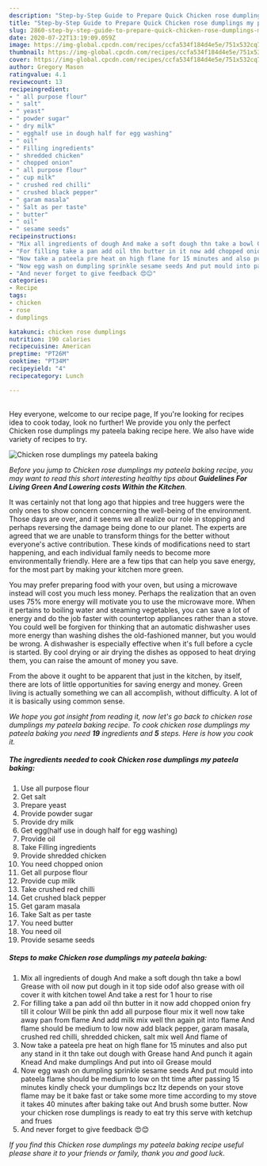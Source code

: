 ```yaml
---
description: "Step-by-Step Guide to Prepare Quick Chicken rose dumplings my pateela baking"
title: "Step-by-Step Guide to Prepare Quick Chicken rose dumplings my pateela baking"
slug: 2860-step-by-step-guide-to-prepare-quick-chicken-rose-dumplings-my-pateela-baking
date: 2020-07-22T13:19:09.059Z
image: https://img-global.cpcdn.com/recipes/ccfa534f184d4e5e/751x532cq70/chicken-rose-dumplings-my-pateela-baking-recipe-main-photo.jpg
thumbnail: https://img-global.cpcdn.com/recipes/ccfa534f184d4e5e/751x532cq70/chicken-rose-dumplings-my-pateela-baking-recipe-main-photo.jpg
cover: https://img-global.cpcdn.com/recipes/ccfa534f184d4e5e/751x532cq70/chicken-rose-dumplings-my-pateela-baking-recipe-main-photo.jpg
author: Gregory Mason
ratingvalue: 4.1
reviewcount: 13
recipeingredient:
- " all purpose flour"
- " salt"
- " yeast"
- " powder sugar"
- " dry milk"
- " egghalf use in dough half for egg washing"
- " oil"
- " Filling ingredients"
- " shredded chicken"
- " chopped onion"
- " all purpose flour"
- " cup milk"
- " crushed red chilli"
- " crushed black pepper"
- " garam masala"
- " Salt as per taste"
- " butter"
- " oil"
- " sesame seeds"
recipeinstructions:
- "Mix all ingredients of dough And make a soft dough thn take a bowl Grease with oil now put dough in it top side odof also grease with oil cover it with kitchen towel And take a rest for 1 hour to rise"
- "For filling take a pan add oil thn butter in it now add chopped onion fry till it colour Will be pink thn add all purpose flour mix it well now take away pan from flame And add milk mix well thn again pit into flame And flame should be medium to low now add black pepper, garam masala, crushed red chilli, shredded chicken, salt mix well And flame of"
- "Now take a pateela pre heat on high flane for 15 minutes and also put any stand in it thn take out dough with Grease hand And punch it again Knead And make dumplings And put into oil Grease mould"
- "Now egg wash on dumpling sprinkle sesame seeds And put mould into pateela flame should be medium to low on tht time after passing 15 minutes kindly check your dumplings bcz Itz depends on your stove flame may be it bake fast or take some more time according to my stove it takes 40 minutes after baking take out And brush some butter. Now your chicken rose dumplings is ready to eat try this serve with ketchup and frues"
- "And never forget to give feedback 😍😊"
categories:
- Recipe
tags:
- chicken
- rose
- dumplings

katakunci: chicken rose dumplings 
nutrition: 190 calories
recipecuisine: American
preptime: "PT26M"
cooktime: "PT34M"
recipeyield: "4"
recipecategory: Lunch

---
```

<br>
Hey everyone, welcome to our recipe page, If you're looking for recipes idea to cook today, look no further! We provide you only the perfect Chicken rose dumplings my pateela baking recipe here. We also have wide variety of recipes to try.
<br>


![Chicken rose dumplings my pateela baking](https://img-global.cpcdn.com/recipes/ccfa534f184d4e5e/751x532cq70/chicken-rose-dumplings-my-pateela-baking-recipe-main-photo.jpg)

<i>Before you jump to Chicken rose dumplings my pateela baking recipe, you may want to read this short interesting healthy tips about 
<strong>Guidelines For Living Green And Lowering costs Within the Kitchen</strong>.</i>
</br>

It was certainly not that long ago that hippies and tree huggers were the only ones to show concern concerning the well-being of the environment. Those days are over, and it seems we all realize our role in stopping and perhaps reversing the damage being done to our planet. The experts are agreed that we are unable to transform things for the better without everyone's active contribution. These kinds of modifications need to start happening, and each individual family needs to become more environmentally friendly. Here are a few tips that can help you save energy, for the most part by making your kitchen more green.

You may prefer preparing food with your oven, but using a microwave instead will cost you much less money. Perhaps the realization that an oven uses 75% more energy will motivate you to use the microwave more. When it pertains to boiling water and steaming vegetables, you can save a lot of energy and do the job faster with countertop appliances rather than a stove. You could well be forgiven for thinking that an automatic dishwasher uses more energy than washing dishes the old-fashioned manner, but you would be wrong. A dishwasher is especially effective when it's full before a cycle is started. By cool drying or air drying the dishes as opposed to heat drying them, you can raise the amount of money you save.

From the above it ought to be apparent that just in the kitchen, by itself, there are lots of little opportunities for saving energy and money. Green living is actually something we can all accomplish, without difficulty. A lot of it is basically using common sense.


<i>We hope you got insight from reading it, now let's go back to chicken rose dumplings my pateela baking recipe. To cook chicken rose dumplings my pateela baking you need <strong>19</strong> ingredients and <strong>5</strong> steps. Here is how you cook it.
</i>

##### The ingredients needed to cook Chicken rose dumplings my pateela baking:

1. Use  all purpose flour
1. Get  salt
1. Prepare  yeast
1. Provide  powder sugar
1. Provide  dry milk
1. Get  egg(half use in dough half for egg washing)
1. Provide  oil
1. Take  Filling ingredients
1. Provide  shredded chicken
1. You need  chopped onion
1. Get  all purpose flour
1. Provide  cup milk
1. Take  crushed red chilli
1. Get  crushed black pepper
1. Get  garam masala
1. Take  Salt as per taste
1. You need  butter
1. You need  oil
1. Provide  sesame seeds


##### Steps to make Chicken rose dumplings my pateela baking:

1. Mix all ingredients of dough And make a soft dough thn take a bowl Grease with oil now put dough in it top side odof also grease with oil cover it with kitchen towel And take a rest for 1 hour to rise
1. For filling take a pan add oil thn butter in it now add chopped onion fry till it colour Will be pink thn add all purpose flour mix it well now take away pan from flame And add milk mix well thn again pit into flame And flame should be medium to low now add black pepper, garam masala, crushed red chilli, shredded chicken, salt mix well And flame of
1. Now take a pateela pre heat on high flane for 15 minutes and also put any stand in it thn take out dough with Grease hand And punch it again Knead And make dumplings And put into oil Grease mould
1. Now egg wash on dumpling sprinkle sesame seeds And put mould into pateela flame should be medium to low on tht time after passing 15 minutes kindly check your dumplings bcz Itz depends on your stove flame may be it bake fast or take some more time according to my stove it takes 40 minutes after baking take out And brush some butter. Now your chicken rose dumplings is ready to eat try this serve with ketchup and frues
1. And never forget to give feedback 😍😊


<i>If you find this Chicken rose dumplings my pateela baking recipe useful please share it to your friends or family, thank you and good luck.</i>
